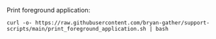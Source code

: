 
Print foreground application:

```
curl -o- https://raw.githubusercontent.com/bryan-gather/support-scripts/main/print_foreground_application.sh | bash
```
